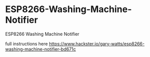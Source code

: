 # ESP8266-Washing-Machine-Notifier
ESP8266 Washing Machine Notifier

full instructions here https://www.hackster.io/gary-watts/esp8266-washing-machine-notifier-bd671c
